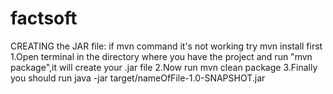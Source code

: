 # factsoft
CREATING the JAR file:
if mvn command it's not working try mvn install first 
1.Open terminal in the directory where you have the project and run "mvn package",it will create your .jar file
2.Now run mvn clean package 
3.Finally you should run java -jar target/nameOfFile-1.0-SNAPSHOT.jar
